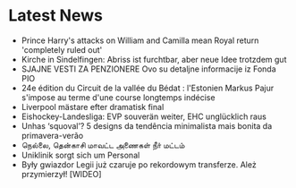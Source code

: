 # Latest News
-  Prince Harry's attacks on William and Camilla mean Royal return 'completely ruled out'
-  Kirche in Sindelfingen: Abriss ist furchtbar, aber neue Idee trotzdem gut
-  SJAJNE VESTI ZA PENZIONERE Ovo su detaljne informacije iz Fonda PIO
-  24e édition du Circuit de la vallée du Bédat : l'Estonien Markus Pajur s'impose au terme d'une course longtemps indécise
-  Liverpool mästare efter dramatisk final
-  Eishockey-Landesliga: EVP souverän weiter, EHC unglücklich raus
-  Unhas ‘squoval’? 5 designs da tendência minimalista mais bonita da primavera-verão
-  நெல்லை, தென்காசி மாவட்ட அணைகள் நீா் மட்டம்
-  Uniklinik sorgt sich um Personal
-  Były gwiazdor Legii już czaruje po rekordowym transferze. Ależ przymierzył! [WIDEO]
